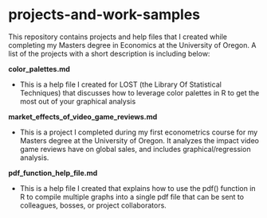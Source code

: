 # projects-and-work-samples

This repository contains projects and help files that I created while completing my Masters degree in Economics at the University of Oregon. A list of the projects with a short description is including below:

**color_palettes.md**
- This is a help file I created for LOST (the Library Of Statistical Techniques) that discusses how to leverage color palettes in R to get the most out of your graphical analysis

**market_effects_of_video_game_reviews.md**
- This is a project I completed during my first econometrics course for my Masters degree at the University of Oregon. It analyzes the impact video game reviews have on global sales, and includes graphical/regression analysis.

**pdf_function_help_file.md**
- This is a help file I created that explains how to use the pdf() function in R to compile multiple graphs into a single pdf file that can be sent to colleagues, bosses, or project collaborators.
